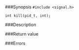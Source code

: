 ###Synopsis
`#include <signal.h>`

`int kill(pid_t, int);`

###Description

###Return value

###Errors